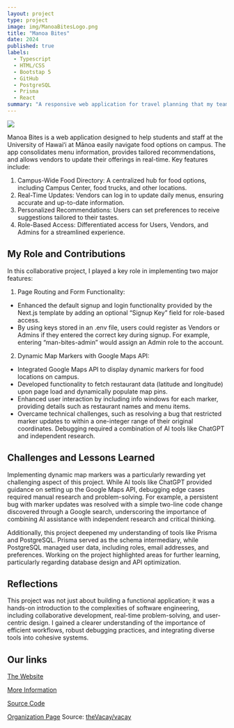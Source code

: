 ```yaml
---
layout: project
type: project
image: img/ManoaBitesLogo.png
title: "Manoa Bites"
date: 2024
published: true
labels:
  - Typescript
  - HTML/CSS
  - Bootstap 5
  - GitHub
  - PostgreSQL
  - Prisma
  - React
summary: "A responsive web application for travel planning that my team developed in ICS 314."
---
```


<img class="img-fluid" src="../img/vacay/vacay-home-page.png">

Manoa Bites is a web application designed to help students and staff at the University of Hawaiʻi at Mānoa easily navigate food options on campus. The app consolidates menu information, provides tailored recommendations, and allows vendors to update their offerings in real-time. Key features include:

1. Campus-Wide Food Directory: A centralized hub for food options, including Campus Center, food trucks, and other locations.
2. Real-Time Updates: Vendors can log in to update daily menus, ensuring accurate and up-to-date information.
3. Personalized Recommendations: Users can set preferences to receive suggestions tailored to their tastes.
4. Role-Based Access: Differentiated access for Users, Vendors, and Admins for a streamlined experience.

## My Role and Contributions
In this collaborative project, I played a key role in implementing two major features:

1. Page Routing and Form Functionality:
  - Enhanced the default signup and login functionality provided by the Next.js template by adding an optional “Signup Key” field for role-based access.
  - By using keys stored in an .env file, users could register as Vendors or Admins if they entered the correct key during signup. For example, entering “man-bites-admin” would assign an Admin role to the account.

2. Dynamic Map Markers with Google Maps API:
  - Integrated Google Maps API to display dynamic markers for food locations on campus.
  - Developed functionality to fetch restaurant data (latitude and longitude) upon page load and dynamically populate map pins.
  - Enhanced user interaction by including info windows for each marker, providing details such as restaurant names and menu items.
  - Overcame technical challenges, such as resolving a bug that restricted marker updates to within a one-integer range of their original coordinates. Debugging required a combination of AI tools like ChatGPT and independent research.

## Challenges and Lessons Learned
Implementing dynamic map markers was a particularly rewarding yet challenging aspect of this project. While AI tools like ChatGPT provided guidance on setting up the Google Maps API, debugging edge cases required manual research and problem-solving. For example, a persistent bug with marker updates was resolved with a simple two-line code change discovered through a Google search, underscoring the importance of combining AI assistance with independent research and critical thinking.

Additionally, this project deepened my understanding of tools like Prisma and PostgreSQL. Prisma served as the schema intermediary, while PostgreSQL managed user data, including roles, email addresses, and preferences. Working on the project highlighted areas for further learning, particularly regarding database design and API optimization.

## Reflections
This project was not just about building a functional application; it was a hands-on introduction to the complexities of software engineering, including collaborative development, real-time problem-solving, and user-centric design. I gained a clearer understanding of the importance of efficient workflows, robust debugging practices, and integrating diverse tools into cohesive systems.

## Our links

<a href= "https://manoa-bites.vercel.app">The Website</a>

<a href= "https://manoa-bites.github.io">More Information</a>

<a href= "https://manoa-bites.vercel.app">Source Code</a>

<a href= "https://manoa-bites.vercel.app">Organization Page</a>
Source: <a href="https://github.com/theVacay/vacay">theVacay/vacay</a>
